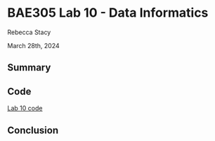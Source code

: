 # BAE305 Lab 10 - Data Informatics

Rebecca Stacy

March 28th, 2024

## Summary

## Code

[Lab 10 code](https://github.com/Rebeccastacy/HEC-2109-2-Lab1/blob/main/Lab1%20(1).ipynb)

## Conclusion


